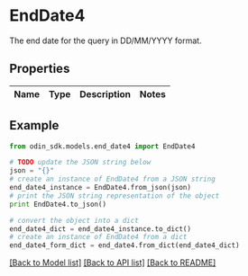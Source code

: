 # EndDate4

The end date for the query in DD/MM/YYYY format.

## Properties

Name | Type | Description | Notes
------------ | ------------- | ------------- | -------------

## Example

```python
from odin_sdk.models.end_date4 import EndDate4

# TODO update the JSON string below
json = "{}"
# create an instance of EndDate4 from a JSON string
end_date4_instance = EndDate4.from_json(json)
# print the JSON string representation of the object
print EndDate4.to_json()

# convert the object into a dict
end_date4_dict = end_date4_instance.to_dict()
# create an instance of EndDate4 from a dict
end_date4_form_dict = end_date4.from_dict(end_date4_dict)
```
[[Back to Model list]](../README.md#documentation-for-models) [[Back to API list]](../README.md#documentation-for-api-endpoints) [[Back to README]](../README.md)


